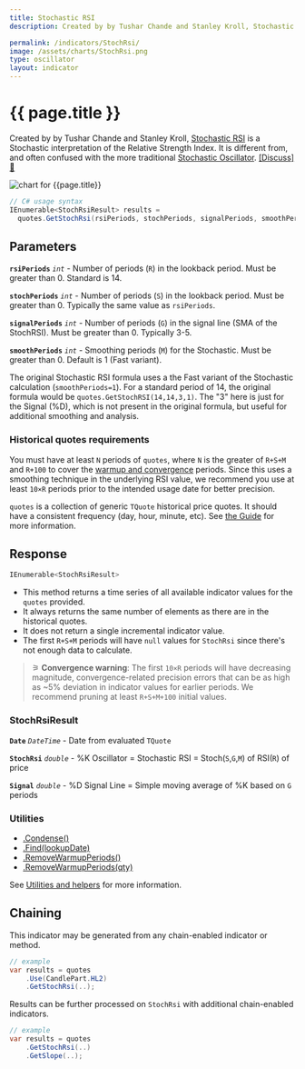 ```yaml
---
title: Stochastic RSI
description: Created by by Tushar Chande and Stanley Kroll, Stochastic RSI is a Stochastic Oscillator interpretation of the Relative Strength Index.  It is different from, and often confused with the more traditional Stochastic Oscillator.

permalink: /indicators/StochRsi/
image: /assets/charts/StochRsi.png
type: oscillator
layout: indicator
---
```


# {{ page.title }}

Created by by Tushar Chande and Stanley Kroll, [Stochastic RSI](https://school.stockcharts.com/doku.php?id=technical_indicators:stochrsi) is a Stochastic interpretation of the Relative Strength Index.  It is different from, and often confused with the more traditional [Stochastic Oscillator]({{site.baseurl}}/indicators/Stoch/#content).
[[Discuss] &#128172;]({{site.github.repository_url}}/discussions/236 "Community discussion about this indicator")

![chart for {{page.title}}]({{site.baseurl}}{{page.image}})

```csharp
// C# usage syntax
IEnumerable<StochRsiResult> results =
  quotes.GetStochRsi(rsiPeriods, stochPeriods, signalPeriods, smoothPeriods);
```

## Parameters

**`rsiPeriods`** _`int`_ - Number of periods (`R`) in the lookback period.  Must be greater than 0.  Standard is 14.

**`stochPeriods`** _`int`_ - Number of periods (`S`) in the lookback period.  Must be greater than 0.  Typically the same value as `rsiPeriods`.

**`signalPeriods`** _`int`_ - Number of periods (`G`) in the signal line (SMA of the StochRSI).  Must be greater than 0.  Typically 3-5.

**`smoothPeriods`** _`int`_ - Smoothing periods (`M`) for the Stochastic.  Must be greater than 0.  Default is 1 (Fast variant).

The original Stochastic RSI formula uses a the Fast variant of the Stochastic calculation (`smoothPeriods=1`).  For a standard period of 14, the original formula would be `quotes.GetStochRSI(14,14,3,1)`.  The "3" here is just for the Signal (%D), which is not present in the original formula, but useful for additional smoothing and analysis.

### Historical quotes requirements

You must have at least `N` periods of `quotes`, where `N` is the greater of `R+S+M` and `R+100` to cover the [warmup and convergence]({{site.github.repository_url}}/discussions/688) periods.  Since this uses a smoothing technique in the underlying RSI value, we recommend you use at least `10×R` periods prior to the intended usage date for better precision.

`quotes` is a collection of generic `TQuote` historical price quotes.  It should have a consistent frequency (day, hour, minute, etc).  See [the Guide]({{site.baseurl}}/guide/#historical-quotes) for more information.

## Response

```csharp
IEnumerable<StochRsiResult>
```

- This method returns a time series of all available indicator values for the `quotes` provided.
- It always returns the same number of elements as there are in the historical quotes.
- It does not return a single incremental indicator value.
- The first `R+S+M` periods will have `null` values for `StochRsi` since there's not enough data to calculate.

>&#9886; **Convergence warning**: The first `10×R` periods will have decreasing magnitude, convergence-related precision errors that can be as high as ~5% deviation in indicator values for earlier periods.  We recommend pruning at least `R+S+M+100` initial values.

### StochRsiResult

**`Date`** _`DateTime`_ - Date from evaluated `TQuote`

**`StochRsi`** _`double`_ - %K Oscillator = Stochastic RSI = Stoch(`S`,`G`,`M`) of RSI(`R`) of price

**`Signal`** _`double`_ - %D Signal Line = Simple moving average of %K based on `G` periods

### Utilities

- [.Condense()]({{site.baseurl}}/utilities#condense)
- [.Find(lookupDate)]({{site.baseurl}}/utilities#find-indicator-result-by-date)
- [.RemoveWarmupPeriods()]({{site.baseurl}}/utilities#remove-warmup-periods)
- [.RemoveWarmupPeriods(qty)]({{site.baseurl}}/utilities#remove-warmup-periods)

See [Utilities and helpers]({{site.baseurl}}/utilities#utilities-for-indicator-results) for more information.

## Chaining

This indicator may be generated from any chain-enabled indicator or method.

```csharp
// example
var results = quotes
    .Use(CandlePart.HL2)
    .GetStochRsi(..);
```

Results can be further processed on `StochRsi` with additional chain-enabled indicators.

```csharp
// example
var results = quotes
    .GetStochRsi(..)
    .GetSlope(..);
```
